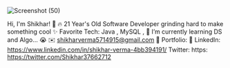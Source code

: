 ![Screenshot (50)](https://user-images.githubusercontent.com/76266033/124806988-ec655480-df7a-11eb-8121-e9437108988b.png)

Hi, I'm Shikhar! 👋
🔥 21 Year's Old Software Developer grinding hard to make something cool
✨ Favorite Tech: Java , MySQL , 
📓 I’m currently learning DS and Algo... 😭
✉️ shikharverma5714915@gmail.com
🎨 Portfolio: 
💼 LinkedIn: https://www.linkedin.com/in/shikhar-verma-4bb394191/
Twitter: https: https://twitter.com/Shikhar37662712
